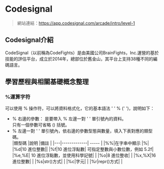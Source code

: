 # Codesignal
> 網站連結：https://app.codesignal.com/arcade/intro/level-1
## Codesignal介紹
CodeSignal（以前稱為CodeFights）是由美國公司BrainFights，Inc.運營的基於技能的評估平台，成立於2014年，總部位於舊金山，其平台上支持38種不同的編碼語言。
## 學習歷程與相關基礎概念整理
### %運算字符
可以使用 % 操作符，可以將資料格式化，它的基本語法 ' ' % (' ')，說明如下：  
* % 右邊的參數：
是要帶入 % 左邊一對 ' ' 單引號內的資料。  
只有一個參數可省略 () 括號。  
* % 左邊一對 ' ' 單引號內，依右邊的參數型態與數量，填入下表對應的類型碼。  
|類型碼 |說明 |備註 |
|---|-------------| ----- |
|%%|在字串中顯示 |%|	 
|%d|10 進位整數||
|%f|10 進位浮點數|	可指定整數與小數位數，例如 5.2f|
|%e,%E|	10 進位浮點數，並使用科學記號| |
|%o|8 進位整收| |
|%x,%X|16 進位整數| |
|%s|str()方式| |
|%c|字元| |
|%r|repr()方式| |
